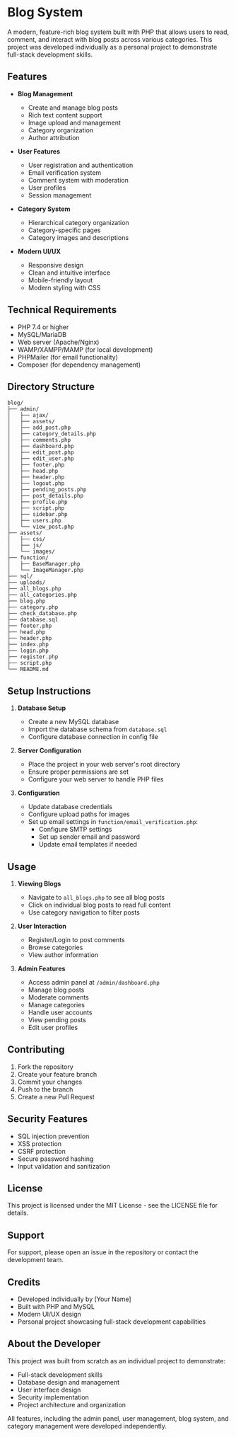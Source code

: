 # Blog System

A modern, feature-rich blog system built with PHP that allows users to read, comment, and interact with blog posts across various categories. This project was developed individually as a personal project to demonstrate full-stack development skills.

## Features

- **Blog Management**
  - Create and manage blog posts
  - Rich text content support
  - Image upload and management
  - Category organization
  - Author attribution

- **User Features**
  - User registration and authentication
  - Email verification system
  - Comment system with moderation
  - User profiles
  - Session management

- **Category System**
  - Hierarchical category organization
  - Category-specific pages
  - Category images and descriptions

- **Modern UI/UX**
  - Responsive design
  - Clean and intuitive interface
  - Mobile-friendly layout
  - Modern styling with CSS

## Technical Requirements

- PHP 7.4 or higher
- MySQL/MariaDB
- Web server (Apache/Nginx)
- WAMP/XAMPP/MAMP (for local development)
- PHPMailer (for email functionality)
- Composer (for dependency management)

## Directory Structure

```
blog/
├── admin/
│   ├── ajax/
│   ├── assets/
│   ├── add_post.php
│   ├── category_details.php
│   ├── comments.php
│   ├── dashboard.php
│   ├── edit_post.php
│   ├── edit_user.php
│   ├── footer.php
│   ├── head.php
│   ├── header.php
│   ├── logout.php
│   ├── pending_posts.php
│   ├── post_details.php
│   ├── profile.php
│   ├── script.php
│   ├── sidebar.php
│   ├── users.php
│   └── view_post.php
├── assets/
│   ├── css/
│   ├── js/
│   └── images/
├── function/
│   ├── BaseManager.php
│   └── ImageManager.php
├── sql/
├── uploads/
├── all_blogs.php
├── all_categories.php
├── blog.php
├── category.php
├── check_database.php
├── database.sql
├── footer.php
├── head.php
├── header.php
├── index.php
├── login.php
├── register.php
├── script.php
└── README.md
```

## Setup Instructions

1. **Database Setup**
   - Create a new MySQL database
   - Import the database schema from `database.sql`
   - Configure database connection in config file

2. **Server Configuration**
   - Place the project in your web server's root directory
   - Ensure proper permissions are set
   - Configure your web server to handle PHP files

3. **Configuration**
   - Update database credentials
   - Configure upload paths for images
   - Set up email settings in `function/email_verification.php`:
     - Configure SMTP settings
     - Set up sender email and password
     - Update email templates if needed

## Usage

1. **Viewing Blogs**
   - Navigate to `all_blogs.php` to see all blog posts
   - Click on individual blog posts to read full content
   - Use category navigation to filter posts

2. **User Interaction**
   - Register/Login to post comments
   - Browse categories
   - View author information

3. **Admin Features**
   - Access admin panel at `/admin/dashboard.php`
   - Manage blog posts
   - Moderate comments
   - Manage categories
   - Handle user accounts
   - View pending posts
   - Edit user profiles

## Contributing

1. Fork the repository
2. Create your feature branch
3. Commit your changes
4. Push to the branch
5. Create a new Pull Request

## Security Features

- SQL injection prevention
- XSS protection
- CSRF protection
- Secure password hashing
- Input validation and sanitization

## License

This project is licensed under the MIT License - see the LICENSE file for details.

## Support

For support, please open an issue in the repository or contact the development team.

## Credits

- Developed individually by [Your Name]
- Built with PHP and MySQL
- Modern UI/UX design
- Personal project showcasing full-stack development capabilities

## About the Developer

This project was built from scratch as an individual project to demonstrate:
- Full-stack development skills
- Database design and management
- User interface design
- Security implementation
- Project architecture and organization

All features, including the admin panel, user management, blog system, and category management were developed independently. 
